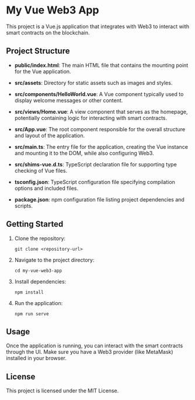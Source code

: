 # My Vue Web3 App

This project is a Vue.js application that integrates with Web3 to interact with smart contracts on the blockchain.

## Project Structure
- **public/index.html**: The main HTML file that contains the mounting point for the Vue application.
                
- **src/assets**: Directory for static assets such as images and styles.
                
- **src/components/HelloWorld.vue**: A Vue component typically used to display welcome messages or other content.
                
- **src/views/Home.vue**: A view component that serves as the homepage, potentially containing logic for interacting with smart contracts.
                 
- **src/App.vue**: The root component responsible for the overall structure and layout of the application.
                
- **src/main.ts**: The entry file for the application, creating the Vue instance and mounting it to the DOM, while also configuring Web3.
                
- **src/shims-vue.d.ts**: TypeScript declaration file for supporting type checking of Vue files.
                
- **tsconfig.json**: TypeScript configuration file specifying compilation options and included files.
                
- **package.json**: npm configuration file listing project dependencies and scripts.
                
## Getting Started

1. Clone the repository:
   ```
   git clone <repository-url>
   ```

2. Navigate to the project directory:
   ```
   cd my-vue-web3-app
   ```

3. Install dependencies:
   ```
   npm install
   ```

4. Run the application:
   ```
   npm run serve
   ```

## Usage

Once the application is running, you can interact with the smart contracts through the UI. Make sure you have a Web3 provider (like MetaMask) installed in your browser.

## License

This project is licensed under the MIT License.
